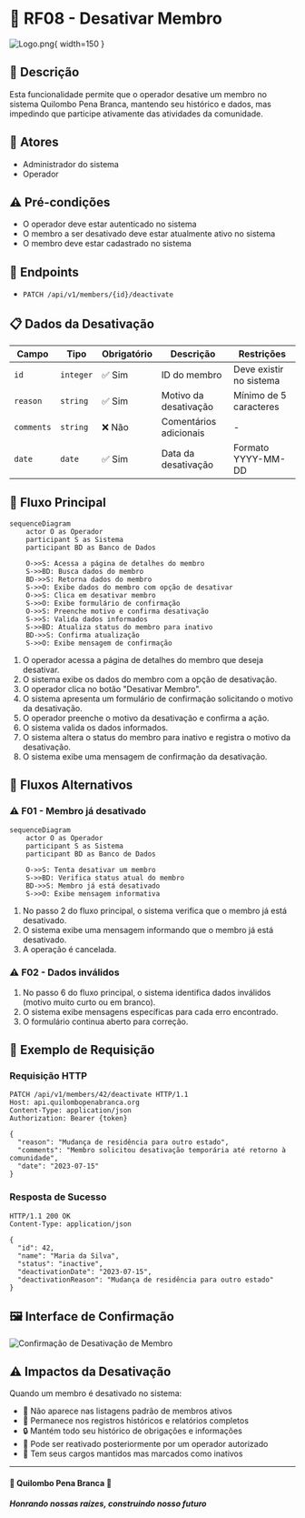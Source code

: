 # 🚫 RF08 - Desativar Membro

![Logo.png](Logo.png){ width=150 }

## 📝 Descrição

Esta funcionalidade permite que o operador desative um membro no sistema Quilombo Pena Branca, mantendo seu histórico e dados, mas impedindo que participe ativamente das atividades da comunidade.

## 👑 Atores

- Administrador do sistema
- Operador

## ⚠️ Pré-condições

- O operador deve estar autenticado no sistema
- O membro a ser desativado deve estar atualmente ativo no sistema
- O membro deve estar cadastrado no sistema

## 🔌 Endpoints

- `PATCH /api/v1/members/{id}/deactivate`

## 📋 Dados da Desativação

| Campo      | Tipo      | Obrigatório | Descrição              | Restrições              |
|------------|-----------|-------------|------------------------|-------------------------|
| `id`       | `integer` | ✅ Sim       | ID do membro           | Deve existir no sistema |
| `reason`   | `string`  | ✅ Sim       | Motivo da desativação  | Mínimo de 5 caracteres  |
| `comments` | `string`  | ❌ Não       | Comentários adicionais | -                       |
| `date`     | `date`    | ✅ Sim       | Data da desativação    | Formato YYYY-MM-DD      |

## 🔄 Fluxo Principal

```mermaid
sequenceDiagram
    actor O as Operador
    participant S as Sistema
    participant BD as Banco de Dados
    
    O->>S: Acessa a página de detalhes do membro
    S->>BD: Busca dados do membro
    BD->>S: Retorna dados do membro
    S->>O: Exibe dados do membro com opção de desativar
    O->>S: Clica em desativar membro
    S->>O: Exibe formulário de confirmação
    O->>S: Preenche motivo e confirma desativação
    S->>S: Valida dados informados
    S->>BD: Atualiza status do membro para inativo
    BD->>S: Confirma atualização
    S->>O: Exibe mensagem de confirmação
```

1. O operador acessa a página de detalhes do membro que deseja desativar.
2. O sistema exibe os dados do membro com a opção de desativação.
3. O operador clica no botão "Desativar Membro".
4. O sistema apresenta um formulário de confirmação solicitando o motivo da desativação.
5. O operador preenche o motivo da desativação e confirma a ação.
6. O sistema valida os dados informados.
7. O sistema altera o status do membro para inativo e registra o motivo da desativação.
8. O sistema exibe uma mensagem de confirmação da desativação.

## 🔀 Fluxos Alternativos

### ⚠️ F01 - Membro já desativado

```mermaid
sequenceDiagram
    actor O as Operador
    participant S as Sistema
    participant BD as Banco de Dados
    
    O->>S: Tenta desativar um membro
    S->>BD: Verifica status atual do membro
    BD->>S: Membro já está desativado
    S->>O: Exibe mensagem informativa
```

1. No passo 2 do fluxo principal, o sistema verifica que o membro já está desativado.
2. O sistema exibe uma mensagem informando que o membro já está desativado.
3. A operação é cancelada.

### ⚠️ F02 - Dados inválidos

1. No passo 6 do fluxo principal, o sistema identifica dados inválidos (motivo muito curto ou em branco).
2. O sistema exibe mensagens específicas para cada erro encontrado.
3. O formulário continua aberto para correção.

## 🧪 Exemplo de Requisição

### Requisição HTTP
```http
PATCH /api/v1/members/42/deactivate HTTP/1.1
Host: api.quilombopenabranca.org
Content-Type: application/json
Authorization: Bearer {token}

{
  "reason": "Mudança de residência para outro estado",
  "comments": "Membro solicitou desativação temporária até retorno à comunidade",
  "date": "2023-07-15"
}
```

### Resposta de Sucesso
```http
HTTP/1.1 200 OK
Content-Type: application/json

{
  "id": 42,
  "name": "Maria da Silva",
  "status": "inactive",
  "deactivationDate": "2023-07-15",
  "deactivationReason": "Mudança de residência para outro estado"
}
```

## 🖼️ Interface de Confirmação

![Confirmação de Desativação de Membro](https://via.placeholder.com/600x400.png?text=Confirmação+de+Desativação)

## ⚠️ Impactos da Desativação

Quando um membro é desativado no sistema:

- 🚫 Não aparece nas listagens padrão de membros ativos
- 📝 Permanece nos registros históricos e relatórios completos
- 🔒 Mantém todo seu histórico de obrigações e informações
- 🔄 Pode ser reativado posteriormente por um operador autorizado
- 👑 Tem seus cargos mantidos mas marcados como inativos

---

  #### 🌙 Quilombo Pena Branca 🌙
  ***Honrando nossas raízes, construindo nosso futuro***
